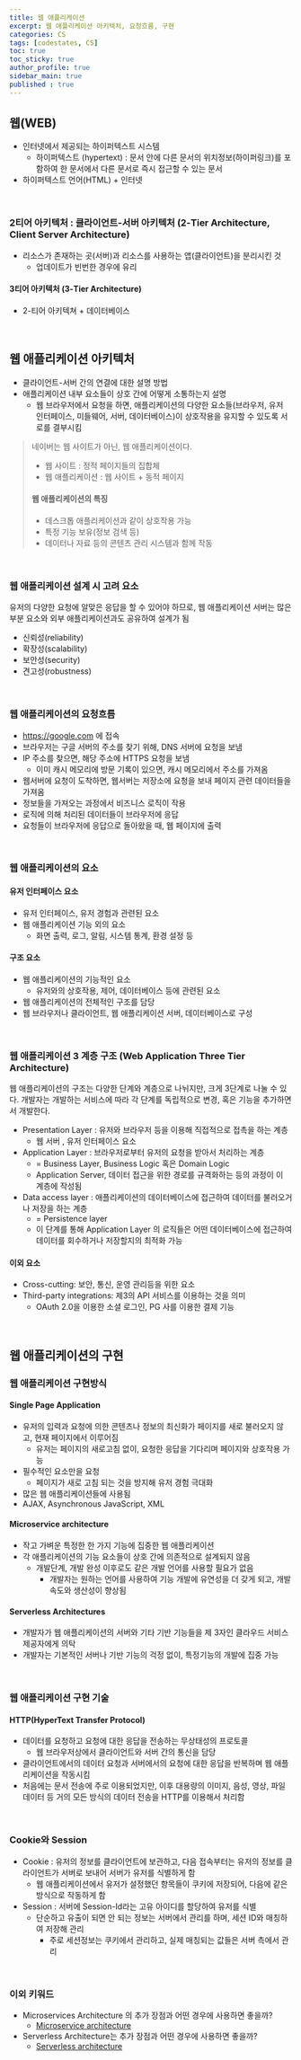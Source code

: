 ```yaml
---
title: 웹 애플리케이션
excerpt: 웹 애플리케이션 아키텍처, 요청흐름, 구현
categories: CS
tags: [codestates, CS]
toc: true
toc_sticky: true
author_profile: true
sidebar_main: true
published : true
---
```


## 웹(WEB)
- 인터넷에서 제공되는 하이퍼텍스트 시스템
  - 하이퍼텍스트 (hypertext) : 문서 안에 다른 문서의 위치정보(하이퍼링크)를 포함하여 한 문서에서 다른 문서로 즉시 접근할 수 있는 문서
- 하이퍼텍스트 언어(HTML) + 인터넷

<br>

### 2티어 아키텍처 : 클라이언트-서버 아키텍처 (2-Tier Architecture, Client Server Architecture)
- 리소스가 존재하는 곳(서버)과 리소스를 사용하는 앱(클라이언트)을 분리시킨 것
  - 업데이트가 빈번한 경우에 유리

#### 3티어 아키텍처 (3-Tier Architecture)
- 2-티어 아키텍쳐 + 데이터베이스

<br>

## 웹 애플리케이션 아키텍처
- 클라이언트-서버 간의 연결에 대한 설명 방법
- 애플리케이션 내부 요소들이 상호 간에 어떻게 소통하는지 설명
  - 웹 브라우저에서 요청을 하면, 애플리케이션의 다양한 요소들(브라우저, 유저 인터페이스, 미들웨어, 서버, 데이터베이스)이 상호작용을 유지할 수 있도록 서로를 결부시킴

> 네이버는 웹 사이트가 아닌, 웹 애플리케이션이다.
> - 웹 사이트 : 정적 페이지들의 집합체
> - 웹 애플리케이션 : 웹 사이트 + 동적 페이지
> #### 웹 애플리케이션의 특징
> - 데스크톱 애플리케이션과 같이 상호작용 가능
> - 특정 기능 보유(정보 검색 등)
> - 데이터나 자료 등의 콘텐츠 관리 시스템과 함께 작동

<br>

### 웹 애플리케이션 설계 시 고려 요소  
유저의 다양한 요청에 알맞은 응답을 할 수 있어야 하므로, 웹 애플리케이션 서버는 많은 부분 요소와 외부 애플리케이션과도 공유하여 설계가 됨
- 신뢰성(reliability)
- 확장성(scalability)
- 보안성(security)
- 견고성(robustness)

<br>

### 웹 애플리케이션의 요청흐름

- https://google.com 에 접속
- 브라우저는 구글 서버의 주소를 찾기 위해, DNS 서버에 요청을 보냄
- IP 주소를 찾으면, 해당 주소에 HTTPS 요청을 보냄
  - 이미 캐시 메모리에 방문 기록이 있으면, 캐시 메모리에서 주소를 가져옴
- 웹서버에 요청이 도착하면, 웹서버는 저장소에 요청을 보내 페이지 관련 데이터들을 가져옴
- 정보들을 가져오는 과정에서 비즈니스 로직이 작용
- 로직에 의해 처리된 데이터들이 브라우저에 응답
- 요청들이 브라우저에 응답으로 돌아왔을 때, 웹 페이지에 출력

<br>

### 웹 애플리케이션의 요소

#### 유저 인터페이스 요소
- 유저 인터페이스, 유저 경험과 관련된 요소 
- 웹 애플리케이션 기능 외의 요소
  - 화면 출력, 로그, 알림, 시스템 통계, 환경 설정 등 

#### 구조 요소 
- 웹 애플리케이션의 기능적인 요소
  - 유저와의 상호작용, 제어, 데이터베이스 등에 관련된 요소 
- 웹 애플리케이션의 전체적인 구조를 담당
- 웹 브라우저나 클라이언트, 웹 애플리케이션 서버, 데이터베이스로 구성

<br>

### 웹 애플리케이션 3 계층 구조 (Web Application Three Tier Architecture)

웹 애플리케이션의 구조는 다양한 단계와 계층으로 나뉘지만, 크게 3단계로 나눌 수 있다.
개발자는 개발하는 서비스에 따라 각 단계를 독립적으로 변경, 혹은 기능을 추가하면서 개발한다.

- Presentation Layer : 유저와 브라우저 등을 이용해 직접적으로 접촉을 하는 계층 
  - 웹 서버 , 유저 인터페이스 요소
- Application Layer : 브라우저로부터 유저의 요청을 받아서 처리하는 계층
  - = Business Layer, Business Logic 혹은 Domain Logic
  - Application Server, 데이터 접근을 위한 경로를 규격화하는 등의 과정이 이 계층에 작성됨
- Data access layer : 애플리케이션의 데이터베이스에 접근하여 데이터를 불러오거나 저장을 하는 계층
  - = Persistence layer
  - 이 단계를 통해 Application Layer 의 로직들은 어떤 데이터베이스에 접근하여 데이터를 회수하거나 저장할지의 최적화 가능

#### 이외 요소
- Cross-cutting: 보안, 통신, 운영 관리등을 위한 요소
- Third-party integrations: 제3의 API 서비스를 이용하는 것을 의미 
  - OAuth 2.0을 이용한 소셜 로그인, PG 사를 이용한 결제 기능

<br>

## 웹 애플리케이션의 구현

### 웹 애플리케이션 구현방식

#### Single Page Application
- 유저의 입력과 요청에 의한 콘텐츠나 정보의 최신화가 페이지를 새로 불러오지 않고, 현재 페이지에서 이루어짐
  - 유저는 페이지의 새로고침 없이, 요청한 응답을 기다리며 페이지와 상호작용 가능
- 필수적인 요소만을 요청
  - 페이지가 새로 고침 되는 것을 방지해 유저 경험 극대화
- 많은 웹 애플리케이션들에 사용됨
-  AJAX, Asynchronous JavaScript, XML

#### Microservice architecture
- 작고 가벼운 특정한 한 가지 기능에 집중한 웹 애플리케이션
- 각 애플리케이션의 기능 요소들이 상호 간에 의존적으로 설계되지 않음
  - 개발단계, 개발 완성 이후로도 같은 개발 언어를 사용할 필요가 없음
    - 개발자는 원하는 언어를 사용하여 기능 개발에 유연성을 더 갖게 되고, 개발 속도와 생산성이 향상됨

#### Serverless Architectures
- 개발자가 웹 애플리케이션의 서버와 기타 기반 기능들을 제 3자인 클라우드 서비스 제공자에게 의탁
- 개발자는 기본적인 서버나 기반 기능의 걱정 없이, 특정기능의 개발에 집중 가능

<br>

### 웹 애플리케이션 구현 기술

#### HTTP(HyperText Transfer Protocol)
- 데이터를 요청하고 요청에 대한 응답을 전송하는 무상태성의 프로토콜
  - 웹 브라우저상에서 클라이언트와 서버 간의 통신을 담당
- 클라이언트에서의 데이터 요청과 서버에서의 요청에 대한 응답을 반복하며 웹 애플리케이션을 작동시킴
- 처음에는 문서 전송에 주로 이용되었지만, 이후 대용량의 이미지, 음성, 영상, 파일 데이터 등 거의 모든 방식의 데이터 전송을 HTTP를 이용해서 처리함

<br>

### Cookie와 Session
- Cookie : 유저의 정보를 클라이언트에 보관하고, 다음 접속부터는 유저의 정보를 클라이언트가 서버로 보내어 서버가 유저를 식별하게 함
  -  웹 애플리케이션에서 유저가 설정했던 항목들이 쿠키에 저장되어, 다음에 같은 방식으로 작동하게 함
- Session : 서버에 Session-Id라는 고유 아이디를 할당하여 유저를 식별 
  - 단순하고 유출이 되면 안 되는 정보는 서버에서 관리를 하며, 세션 ID와 매칭하여 저장해 관리 
    - 주로 세션정보는 쿠키에서 관리하고, 실제 매칭되는 값들은 서버 측에서 관리


<br>

### 이외 키워드
- Microservices Architecture 의 추가 장점과 어떤 경우에 사용하면 좋을까?
  - [Microservice architecture](https://docs.microsoft.com/en-us/azure/architecture/guide/architecture-styles/microservices)
- Serverless Architecture는 추가 장점과 어떤 경우에 사용하면 좋을까?
  - [Serverless architecture](https://www.cloudflare.com/learning/serverless/what-is-serverless/)

